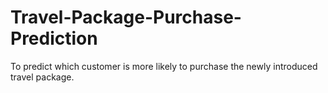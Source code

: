 # Travel-Package-Purchase-Prediction
To predict which customer is more likely to purchase the newly introduced travel package.
